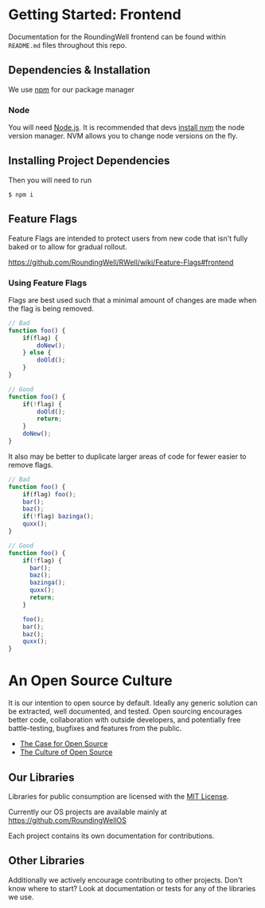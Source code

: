 # Getting Started: Frontend

Documentation for the RoundingWell frontend can be found within `README.md` files throughout this repo.

## Dependencies & Installation

We use [npm](npmjs.com) for our package manager

### Node

You will need [Node.js](http://www.nodejs.org). It is recommended that devs [install nvm](https://github.com/creationix/nvm#install-script) the node version manager. NVM allows you to change node versions on the fly.

## Installing Project Dependencies

Then you will need to run
```
$ npm i
```

## Feature Flags

Feature Flags are intended to protect users from new code that isn't fully baked or to allow for gradual rollout.

https://github.com/RoundingWell/RWell/wiki/Feature-Flags#frontend

### Using Feature Flags

Flags are best used such that a minimal amount of changes are made when the flag is being removed.

```javascript
// Bad
function foo() {
    if(flag) {
        doNew();
    } else {
        doOld();
    }
}

// Good
function foo() {
    if(!flag) {
        doOld();
        return;
    }
    doNew();
}
```

It also may be better to duplicate larger areas of code for fewer easier to remove flags.

```javascript
// Bad
function foo() {
    if(flag) foo();
    bar();
    baz();
    if(!flag) bazinga();
    quxx();
}

// Good
function foo() {
    if(!flag) {
      bar();
      baz();
      bazinga();
      quxx();
      return;
    }

    foo();
    bar();
    baz();
    quxx();
}
```

# An Open Source Culture

It is our intention to open source by default.  Ideally any generic solution can be extracted, well documented, and tested.  Open sourcing encourages better code, collaboration with outside developers, and potentially free battle-testing, bugfixes and features from the public.
- [The Case for Open Source](https://opensource.org/advocacy/case_for_business.php)
- [The Culture of Open Source](https://www.thoughtworks.com/insights/blog/culture-open-source)

## Our Libraries

Libraries for public consumption are licensed with the [MIT License](https://opensource.org/licenses/MIT).

Currently our OS projects are available mainly at https://github.com/RoundingWellOS

Each project contains its own documentation for contributions.

## Other Libraries

Additionally we actively encourage contributing to other projects.  Don't know where to start?  Look at documentation or tests for any of the libraries we use.

